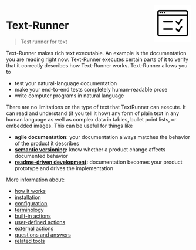 <!-- logo is from: https://icons8.com/icon/40886/test -->
<img src="../documentation/logo2.png" align="right" valign="bottom">

# Text-Runner

> Test runner for text

Text-Runner makes rich text executable. An example is the documentation you are
reading right now. Text-Runner executes certain parts of it to verify that it
correctly describes how Text-Runner works. Text-Runner allows you to

- test your natural-language documentation
- make your end-to-end tests completely human-readable prose
- write computer programs in natural language

There are no limitations on the type of text that TextRunner can execute. It can
read and understand (if you tell it how) any form of plain text in any human
language as well as complex data in tables, bullet point lists, or embedded
images. This can be useful for things like

- **agile documentation:** your documentation always matches the behavior of the
  product it describes
- **[semantic versioning](http://semver.org):** know whether a product change
  affects documented behavior
- **[readme-driven development](http://tom.preston-werner.com/2010/08/23/readme-driven-development.html):**
  documentation becomes your product prototype and drives the implementation

More information about:

- [how it works](../documentation/how-it-works.md)
- [installation](../documentation/installation.md)
- [configuration](../documentation/configuration.md)
- [terminology](../documentation/terminology.md)
- [built-in actions](../documentation/built-in-actions)
- [user-defined actions](../documentation/user-defined-actions.md)
- [external actions](../documentation/external-actions.md)
- [questions and answers](../documentation/qna.md)
- [related tools](../documentation/related-tools.md)
